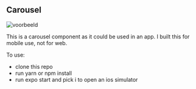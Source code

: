 ## Carousel

![voorbeeld]('../assets/voorbeeld_fild.png)

This is a carousel component as it could be used in an app. 
I built this for mobile use, not for web.

To use:
- clone this repo
- run yarn or npm install
- run expo start and pick i to open an ios simulator
